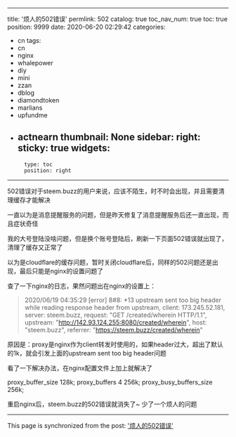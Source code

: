 
---
title: '烦人的502错误'
permlink: 502
catalog: true
toc_nav_num: true
toc: true
position: 9999
date: 2020-06-20 02:29:42
categories:
- cn
tags:
- cn
- nginx
- whalepower
- diy
- mini
- zzan
- dblog
- diamondtoken
- marlians
- upfundme
- actnearn
thumbnail: None
sidebar:
    right:
        sticky: true
widgets:
    -
        type: toc
        position: right
---


502错误对于steem.buzz的用户来说，应该不陌生，时不时会出现，并且需要清理缓存才能解决

一直以为是消息提醒服务的问题，但是昨天修复了消息提醒服务后还一直出现，而且症状奇怪

我的大号登陆没啥问题，但是换个账号登陆后，刷新一下页面502错误就出现了，清理了缓存又正常了

以为是cloudflare的缓存问题，暂时关闭cloudflare后，同样的502问题还是出现，最后只能是nginx的设置问题了

查了一下nginx的日志，果然问题出在nginx的设置上：

>2020/06/19 04:35:29 [error] 8#8: *13 upstream sent too big header while reading response header from upstream, client: 173.245.52.181, server: steem.buzz, request: "GET /created/wherein HTTP/1.1", upstream: "http://142.93.124.255:8080/created/wherein", host: "steem.buzz", referrer: "https://steem.buzz/created/wherein"


原因是：proxy是nginx作为client转发时使用的，如果header过大，超出了默认的1k，就会引发上面的upstream sent too big header问题

看了一下解决办法，在nginx配置文件上加上就解决了

 proxy_buffer_size          128k;
    proxy_buffers              4 256k;
    proxy_busy_buffers_size    256k;

重启nginx后，steem.buzz的502错误就消失了~ 少了一个烦人的问题

- - -

This page is synchronized from the post: ['烦人的502错误'](https://steemit.com/@ericet/502)
